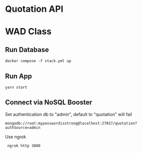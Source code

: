# Quotation API
# WAD Class



## Run Database
```
docker compose -f stack.yml up
```

## Run App
```
yarn start
```

## Connect via NoSQL Booster
Set authentication db to "admin", default to "quotation" will fail
```
mongodb://root:mypasswordisstrong@localhost:27017/quotation?authSource=admin
```

Use ngrok
```
 ngrok http 3000
 ```